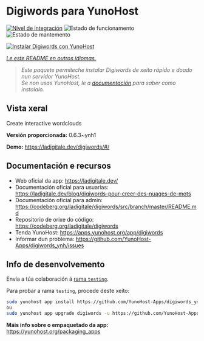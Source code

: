 <!--
NOTA: Este README foi creado automáticamente por <https://github.com/YunoHost/apps/tree/master/tools/readme_generator>
NON debe editarse manualmente.
-->

# Digiwords para YunoHost

[![Nivel de integración](https://apps.yunohost.org/badge/integration/digiwords)](https://ci-apps.yunohost.org/ci/apps/digiwords/)
![Estado de funcionamento](https://apps.yunohost.org/badge/state/digiwords)
![Estado de mantemento](https://apps.yunohost.org/badge/maintained/digiwords)

[![Instalar Digiwords con YunoHost](https://install-app.yunohost.org/install-with-yunohost.svg)](https://install-app.yunohost.org/?app=digiwords)

*[Le este README en outros idiomas.](./ALL_README.md)*

> *Este paquete permíteche instalar Digiwords de xeito rápido e doado nun servidor YunoHost.*  
> *Se non usas YunoHost, le a [documentación](https://yunohost.org/install) para saber como instalalo.*

## Vista xeral

Create interactive wordclouds

**Versión proporcionada:** 0.6.3~ynh1

**Demo:** <https://ladigitale.dev/digiwords/#/>
## Documentación e recursos

- Web oficial da app: <https://ladigitale.dev/>
- Documentación oficial para usuarias: <https://ladigitale.dev/blog/digiwords-pour-creer-des-nuages-de-mots>
- Documentación oficial para admin: <https://codeberg.org/ladigitale/digiwords/src/branch/master/README.md>
- Repositorio de orixe do código: <https://codeberg.org/ladigitale/digiwords>
- Tenda YunoHost: <https://apps.yunohost.org/app/digiwords>
- Informar dun problema: <https://github.com/YunoHost-Apps/digiwords_ynh/issues>

## Info de desenvolvemento

Envía a túa colaboración á [rama `testing`](https://github.com/YunoHost-Apps/digiwords_ynh/tree/testing).

Para probar a rama `testing`, procede deste xeito:

```bash
sudo yunohost app install https://github.com/YunoHost-Apps/digiwords_ynh/tree/testing --debug
ou
sudo yunohost app upgrade digiwords -u https://github.com/YunoHost-Apps/digiwords_ynh/tree/testing --debug
```

**Máis info sobre o empaquetado da app:** <https://yunohost.org/packaging_apps>
